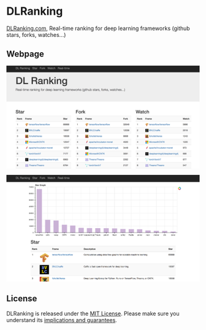 # DLRanking
[DLRanking.com](http://www.dlranking.com/), Real-time ranking for deep learning frameworks (github stars, forks, watches...)

## Webpage
[![](screen_shot.png)](http://www.dlranking.com/)

[![](screen_shot2.png)](http://www.dlranking.com/)




## License

DLRanking is released under the [MIT License](LICENSE).
Please make sure you understand its [implications and guarantees](https://writing.kemitchell.com/2016/09/21/MIT-License-Line-by-Line.html).

